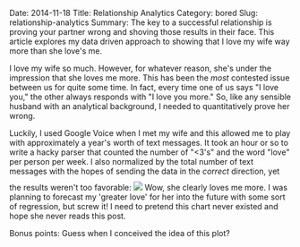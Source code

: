 Date: 2014-11-18
Title: Relationship Analytics
Category: bored
Slug: relationship-analytics
Summary: The key to a successful relationship is proving your partner wrong and shoving those results in their face. This article explores my data driven approach to showing that I love my wife way more than she love's me.

I love my wife so much.  However, for whatever reason, she's under the impression that she loves me more.  This has 
been the *most* contested issue between us for quite some time.  In fact, every time one of us says "I love you," the 
other always responds with "I love you more."  So, like any sensible husband with an analytical background, I needed 
to quantitatively prove her wrong.

Luckily, I used Google Voice when I met my wife and this allowed me to play with approximately a year's worth 
of text messages. It took an hour or so to write a hacky parser that counted the number of "<3's" and the word "love" 
per person per week. I also normalized by the total number of text messages with the hopes of sending the data in the *correct*  direction, 
yet the results weren't too favorable: 
<img src="/assets/2014/relationship_analytics/relationship_analytics.png" style='margin-top:10px'>
Wow, she clearly loves me more.  I was planning to forecast my 'greater love' for her into the future with 
some sort of regression, but screw it!  I need to pretend this chart never existed and hope she never reads this post.  

Bonus points: Guess when I conceived the idea of this plot? 